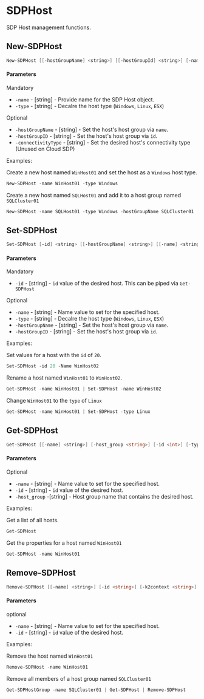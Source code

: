 # SDPHost

SDP Host management functions. 

## New-SDPHost

```PowerShell
New-SDPHost [[-hostGroupName] <string>] [[-hostGroupId] <string>] [-name] <string> [-type] {Linux | Windows | ESX} [[-connectivityType] {FC | NVME | iSCSI}] [[-k2context] <string>] [<CommonParameters>]
```

#### Parameters

Mandatory
* `-name` - [string] - Provide name for the SDP Host object. 
* `-type` - [string] - Decalre the host type (`Windows`, `Linux`, `ESX`)

Optional
* `-hostGroupName` - [string] - Set the host's host group via `name`. 
* `-hostGroupID` - [string] - Set the host's host group via `id`.
* `-connectivityType` - [string] - Set the desired host's connectivity type (Unused on Cloud SDP)

Examples:

Create a new host named `WinHost01` and set the host as a `Windows` host type. 
```PowerShell
New-SDPHost -name WinHost01 -type Windows
```
Create a new host named `SQLHost01` and add it to a host group named `SQLCluster01`
```PowerShell
New-SDPHost -name SQLHost01 -type Windows -hostGroupName SQLCluster01
```

## Set-SDPHost
```PowerShell
Set-SDPHost [-id] <string> [[-hostGroupName] <string>] [[-name] <string>] [[-type] {Linux | Windows | ESX}] [[-k2context] <string>] [<CommonParameters>]
```

#### Parameters

Mandatory
* `-id` - [string] - `id` value of the desired host. This can be piped via `Get-SDPHost`

Optional
* `-name` - [string] - Name value to set for the specified host. 
* `-type` - [string] - Decalre the host type (`Windows`, `Linux`, `ESX`)
* `-hostGroupName` - [string] - Set the host's host group via `name`. 
* `-hostGroupID` - [string] - Set the host's host group via `id`.

Examples:

Set values for a host with the `id` of `20`.
```PowerShell 
Set-SDPHost -id 20 -Name WinHost02
```
Rename a host named `WinHost01` to `WinHost02`. 
```PowerShell
Get-SDPHost -name WinHost01 | Set-SDPHost -name WinHost02
```
Change `WinHost01` to the `type` of `Linux`
```PowerShell
Get-SDPHost -name WinHost01 | Set-SDPHost -type Linux
```


## Get-SDPHost
```PowerShell
Get-SDPHost [[-name] <string>] [-host_group <string>] [-id <int>] [-type <string>] [-k2context <string>] [<CommonParameters>]
```

#### Parameters

Optional
* `-name` - [string] - Name value to set for the specified host.
* `-id` - [string] - `id` value of the desired host.  
* `-host_group` -[string] - Host group name that contains the desired host. 


Examples:

Get a list of all hosts.
```PowerShell
Get-SDPHost
```

Get the properties for a host named `WinHost01`
```PowerShell
Get-SDPHost -name WinHost01
```

## Remove-SDPHost
```PowerShell
Remove-SDPHost [[-name] <string>] [-id <string>] [-k2context <string>] [<CommonParameters>]
```

#### Parameters

optional
* `-name` - [string] - Name value to set for the specified host.
* `-id` - [string] - `id` value of the desired host.  

Examples:

Remove the host named `WinHost01`
```PowerShell
Remove-SDPHost -name WinHost01
```
Remove all members of a host group named `SQLCluster01`
```PowerShell
Get-SDPHostGroup -name SQLCluster01 | Get-SDPHost | Remove-SDPHost
```
